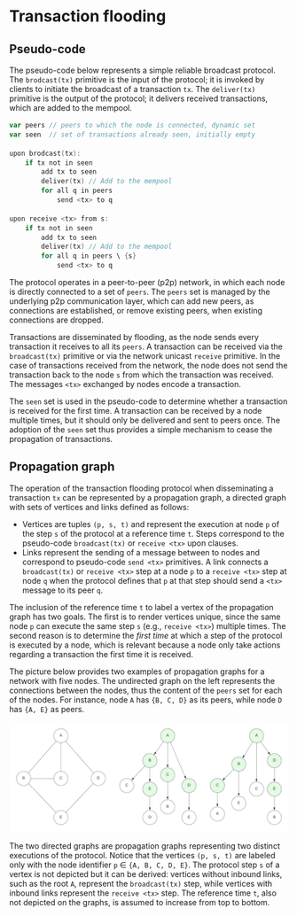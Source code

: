 # Transaction flooding


## Pseudo-code

The pseudo-code below represents a simple reliable broadcast protocol.
The `brodcast(tx)` primitive is the input of the protocol; it is invoked by
clients to initiate the broadcast of a transaction `tx`.
The `deliver(tx)` primitive is the output of the protocol; it delivers
received transactions, which are added to the mempool.

```go
var peers // peers to which the node is connected, dynamic set
var seen  // set of transactions already seen, initially empty

upon brodcast(tx):
    if tx not in seen
        add tx to seen
        deliver(tx) // Add to the mempool
        for all q in peers
            send <tx> to q

upon receive <tx> from s:
    if tx not in seen
        add tx to seen
        deliver(tx) // Add to the mempool
        for all q in peers \ {s}
            send <tx> to q
```

The protocol operates in a peer-to-peer (p2p) network, in which each node is
directly connected to a set of `peers`.
The `peers` set is managed by the underlying p2p communication layer, which can
add new peers, as connections are established, or remove existing peers, when
existing connections are dropped.

Transactions are disseminated by flooding, as the node sends every transaction
it receives to all its `peers`.
A transaction can be received via the `broadcast(tx)` primitive or via the
network unicast `receive` primitive.
In the case of transactions received from the network, the node does not send
the transaction back to the node `s` from which the transaction was received.
The messages `<tx>` exchanged by nodes encode a transaction.

The `seen` set is used in the pseudo-code to determine whether a transaction is
received for the first time.
A transaction can be received by a node multiple times, but it should only be
delivered and sent to peers once.
The adoption of the `seen` set thus provides a simple mechanism to cease the
propagation of transactions.

## Propagation graph

The operation of the transaction flooding protocol when disseminating a
transaction `tx` can be represented by a propagation graph,
a directed graph with sets of vertices and links defined as follows:

- Vertices are tuples `(p, s, t)` and represent the execution at node `p` of
  the step `s` of the protocol at a reference time `t`.
  Steps correspond to the pseudo-code `broadcast(tx)` or `receive <tx>` upon clauses.
- Links represent the sending of a message between to nodes and correspond to
  pseudo-code `send <tx>` primitives.
  A link connects a `broadcast(tx)` or `receive <tx>` step at a node `p` to a
  `receive <tx>` step at node `q` when the protocol defines that `p` at that
   step should send a `<tx>` message to its peer `q`.

The inclusion of the reference time `t` to label a vertex of the propagation
graph has two goals.
The first is to render vertices unique, since the same node `p` can execute
the same step `s` (e.g., `receive <tx>`) multiple times.
The second reason is to determine the _first time_ at which a step of the
protocol is executed by a node, which is relevant because a node only take
actions regarding a transaction the first time it is received.

The picture below provides two examples of propagation graphs for a network
with five nodes.
The undirected graph on the left represents the connections between the nodes,
thus the content of the `peers` set for each of the nodes.
For instance, node `A` has `{B, C, D}` as its peers,
while node `D` has `{A, E}` as peers.

![Propagation graph for the flooding protocol](./flooding-graph.png)

The two directed graphs are propagation graphs representing two distinct
executions of the protocol.
Notice that the vertices `(p, s, t)` are labeled only with the node identifier
`p` $\in$ `{A, B, C, D, E}`.
The protocol step `s` of a vertex is not depicted but it can be derived:
vertices without inbound links, such as the root `A`, represent the
`broadcast(tx)` step,
while vertices with inbound links represent the `receive <tx>` step.
The reference time `t`, also not depicted on the graphs, is assumed to increase
from top to bottom.
